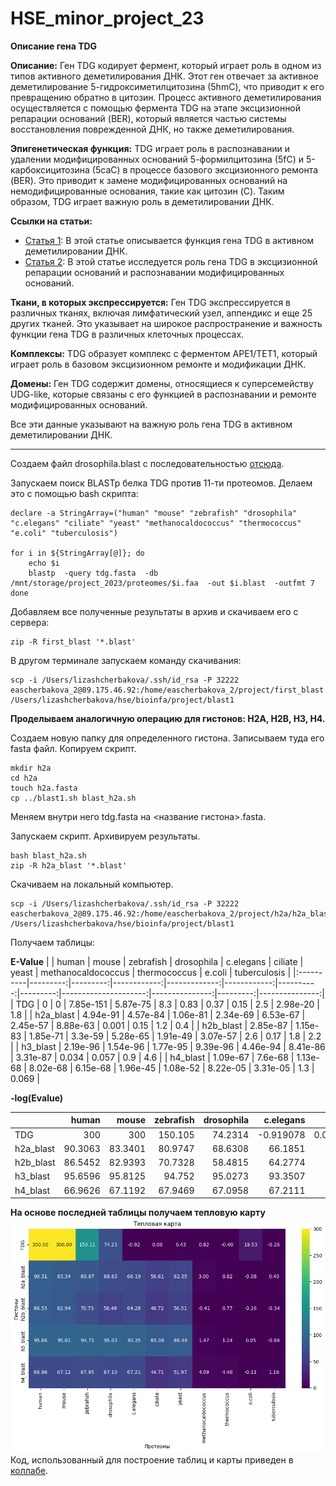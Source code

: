 # HSE_minor_project_23

**Описание гена TDG**

**Описание:** Ген TDG кодирует фермент, который играет роль в одном из типов активного деметилирования ДНК. Этот ген отвечает за активное деметилирование 5-гидроксиметилцитозина (5hmC), что приводит к его превращению обратно в цитозин. Процесс активного деметилирования осуществляется с помощью фермента TDG на этапе эксцизионной репарации оснований (BER), который является частью системы восстановления поврежденной ДНК, но также деметилирования.

**Эпигенетическая функция:** TDG играет роль в распознавании и удалении модифицированных оснований 5-формилцитозина (5fC) и 5-карбоксицитозина (5caC) в процессе базового эксцизионного ремонта (BER). Это приводит к замене модифицированных оснований на немодифицированные основания, такие как цитозин (C). Таким образом, TDG играет важную роль в деметилировании ДНК.

**Ссылки на статьи:**
- [Статья 1](https://pubmed.ncbi.nlm.nih.gov/24153300/): В этой статье описывается функция гена TDG в активном деметилировании ДНК.
- [Статья 2](https://www.nature.com/articles/ncomms10806): В этой статье исследуется роль гена TDG в эксцизионной репарации оснований и распознавании модифицированных оснований.

**Ткани, в которых экспрессируется:** Ген TDG экспрессируется в различных тканях, включая лимфатический узел, аппендикс и еще 25 других тканей. Это указывает на широкое распространение и важность функции гена TDG в различных клеточных процессах.

**Комплексы:** TDG образует комплекс с ферментом APE1/TET1, который играет роль в базовом эксцизионном ремонте и модификации ДНК.

**Домены:** Ген TDG содержит домены, относящиеся к суперсемейству UDG-like, которые связаны с его функцией в распознавании и ремонте модифицированных оснований.

Все эти данные указывают на важную роль гена TDG в активном деметилировании ДНК.

------------------------------------------------------------------------------------------------------------

Создаем файл drosophila.blast с последовательностью [отсюда](https://genome.ucsc.edu/cgi-bin/hgGene?hgsid=1642477790_R4rptSoOdAkvf2a3AR4gZJd1VK2j&hgg_do_getProteinSeq=1&hgg_gene=ENST00000266775.13).

Запускаем поиск BLASTp белка TDG против 11-ти протеомов.
Делаем это с помощью bash скрипта:

```
declare -a StringArray=("human" "mouse" "zebrafish" "drosophila" "c.elegans" "ciliate" "yeast" "methanocaldococcus" "thermococcus" "e.coli" "tuberculosis")

for i in ${StringArray[@]}; do
    echo $i
    blastp  -query tdg.fasta  -db /mnt/storage/project_2023/proteomes/$i.faa  -out $i.blast  -outfmt 7
done
```
Добавляем все полученные результаты в архив и скачиваем его с сервера:

```
zip -R first_blast '*.blast'
```
В другом терминале запускаем команду скачивания:
```
scp -i /Users/lizashcherbakova/.ssh/id_rsa -P 32222 eascherbakova_2@89.175.46.92:/home/eascherbakova_2/project/first_blast.zip /Users/lizashcherbakova/hse/bioinfa/project/blast1
```
**Проделываем аналогичную операцию для гистонов: H2A, H2B, H3, H4.**

Создаем новую папку для определенного гистона.
Записываем туда его fasta файл.
Копируем скрипт.
```
mkdir h2a
cd h2a
touch h2a.fasta
cp ../blast1.sh blast_h2a.sh
```
Меняем внутри него tdg.fasta на <название гистона>.fasta.

Запускаем скрипт.
Архивируем результаты.
```
bash blast_h2a.sh 
zip -R h2a_blast '*.blast'
```
Скачиваем на локальный компьютер.
```
scp -i /Users/lizashcherbakova/.ssh/id_rsa -P 32222 eascherbakova_2@89.175.46.92:/home/eascherbakova_2/project/h2a/h2a_blast.zip /Users/lizashcherbakova/hse/bioinfa/project/blast1
```
Получаем таблицы:

**E-Value**
|           |    human |    mouse |   zebrafish |   drosophila |   c.elegans |   ciliate |    yeast |   methanocaldococcus |   thermococcus |   e.coli |   tuberculosis |
|:----------|---------:|---------:|------------:|-------------:|------------:|----------:|---------:|---------------------:|---------------:|---------:|---------------:|
| TDG       | 0        | 0        |   7.85e-151 |     5.87e-75 |    8.3      |  0.83     | 0.37     |             0.15     |       2.5      | 2.98e-20 |          1.8   |
| h2a_blast | 4.94e-91 | 4.57e-84 |   1.06e-81  |     2.34e-69 |    6.53e-67 |  2.45e-57 | 8.88e-63 |             0.001    |       0.15     | 1.2      |          0.4   |
| h2b_blast | 2.85e-87 | 1.15e-83 |   1.85e-71  |     3.3e-59  |    5.28e-65 |  1.91e-49 | 3.07e-57 |             2.6      |       0.17     | 1.8      |          2.2   |
| h3_blast  | 2.19e-96 | 1.54e-96 |   1.77e-95  |     9.39e-96 |    4.46e-94 |  8.41e-86 | 3.31e-87 |             0.034    |       0.057    | 0.9      |          4.6   |
| h4_blast  | 1.09e-67 | 7.6e-68  |   1.13e-68  |     8.02e-68 |    6.15e-68 |  1.96e-45 | 1.08e-52 |             8.22e-05 |       3.31e-05 | 1.3      |          0.069 |

**-log(Evalue)**

|           |    human |    mouse |   zebrafish |   drosophila |   c.elegans |    ciliate |     yeast |   methanocaldococcus |   thermococcus |     e.coli |   tuberculosis |
|:----------|---------:|---------:|------------:|-------------:|------------:|-----------:|----------:|---------------------:|---------------:|-----------:|---------------:|
| TDG       | 300      | 300      |    150.105  |      74.2314 |   -0.919078 |  0.0809219 |  0.431798 |             0.823909 |      -0.39794  | 19.5258    |      -0.255273 |
| h2a_blast |  90.3063 |  83.3401 |     80.9747 |      68.6308 |   66.1851   | 56.6108    | 62.0516   |             3        |       0.823909 | -0.0791812 |       0.39794  |
| h2b_blast |  86.5452 |  82.9393 |     70.7328 |      58.4815 |   64.2774   | 48.719     | 56.5129   |            -0.414973 |       0.769551 | -0.255273  |      -0.342423 |
| h3_blast  |  95.6596 |  95.8125 |     94.752  |      95.0273 |   93.3507   | 85.0752    | 86.4802   |             1.46852  |       1.24413  |  0.0457575 |      -0.662758 |
| h4_blast  |  66.9626 |  67.1192 |     67.9469 |      67.0958 |   67.2111   | 44.7077    | 51.9666   |             4.08513  |       4.48017  | -0.113943  |       1.16115  |

**На основе последней таблицы получаем тепловую карту**
![headmap](heat_map.png)
Код, использованный для построение таблиц и карты приведен в [коллабе](https://colab.research.google.com/drive/1mO3n4eBgCozRHvXl1Y0eCVRRTz88oDo9?usp=sharing).
